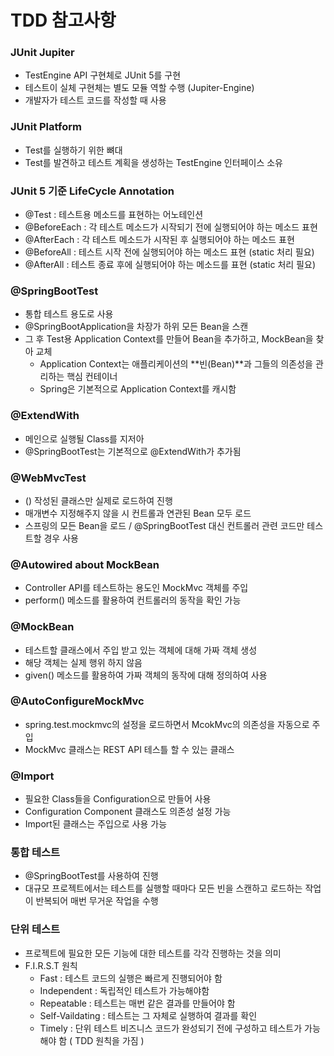 # TDD 참고사항

### JUnit Jupiter
- TestEngine API 구현체로 JUnit 5를 구현
- 테스트이 실체 구현체는 별도 모듈 역할 수행 (Jupiter-Engine)
- 개발자가 테스트 코드를 작성할 때 사용

### JUnit Platform
- Test를 실행하기 위한 뼈대
- Test를 발견하고 테스트 계획을 생성하는 TestEngine 인터페이스 소유

### JUnit 5 기준 LifeCycle Annotation
- @Test :  테스트용 메소드를 표현하는 어노테인션
- @BeforeEach : 각 테스트 메소드가 시작되기 전에 실행되어야 하는 메소드 표현
- @AfterEach :  각 테스트 메소드가 시작된 후 실행되어야 하는 메소드 표현
- @BeforeAll : 테스트 시작 전에 실행되어야 하는 메소드 표현 (static 처리 필요)
- @AfterAll : 테스트 종료 후에 실행되어야 하는 메소드를 표현 (static 처리 필요)

### @SpringBootTest
- 통합 테스트 용도로 사용
- @SpringBootApplication을 차장가 하위 모든 Bean을 스캔
- 그 후 Test용 Application Context를 만들어 Bean을 추가하고, MockBean을 찾아 교체
    - Application Context는 애플리케이션의 **빈(Bean)**과 그들의 의존성을 관리하는 핵심 컨테이너
    - Spring은 기본적으로 Application Context를 캐시함

### @ExtendWith
- 메인으로 실행될 Class를 지저아
- @SpringBootTest는 기본적으로 @ExtendWith가 추가됨

### @WebMvcTest
- () 작성된 클래스만 실제로 로드하여 진행
- 매개변수 지정해주지 않을 시 컨트롤과 연관된 Bean 모두 로드
- 스프링의 모든 Bean을 로드 / @SpringBootTest 대신 컨트롤러 관련 코드만 테스트할 경우 사용

### @Autowired about MockBean
- Controller API를 테스트하는 용도인 MockMvc 객체를 주입
- perform() 메소드를 활용하여 컨트롤러의 동작을 확인 가능

### @MockBean
- 테스트할 클래스에서 주입 받고 있는 객체에 대해 가짜 객체 생성
- 해당 객체는 실제 행위 하지 않음
- given() 메소드를 활용하여 가짜 객체의 동작에 대해 정의하여 사용

### @AutoConfigureMockMvc
- spring.test.mockmvc의 설정을 로드하면서 McokMvc의 의존성을 자동으로 주입
- MockMvc 클래스는 REST API 테스틀 할 수 있는 클래스

### @Import
- 필요한 Class들을 Configuration으로 만들어 사용
- Configuration Component 클래스도 의존성 설정 가능
- Import된 클래스는 주입으로 사용 가능

### 통합 테스트
- @SpringBootTest를 사용하여 진행
- 대규모 프로젝트에서는 테스트를 실행할 때마다 모든 빈을 스캔하고 로드하는 작업이 반복되어 매번 무거운 작업을 수행

### 단위 테스트
- 프로젝트에 필요한 모든 기능에 대한 테스트를 각각 진행하는 것을 의미
- F.I.R.S.T 원칙
  - Fast : 테스트 코드의 실행은 빠르게 진행되어야 함
  - Independent : 독립적인 테스트가 가능해야함
  - Repeatable : 테스트는 매번 같은 결과를 만들어야 함
  - Self-Vaildating : 테스트는 그 자체로 실행하여 결과를 확인
  - Timely : 단위 테스트 비즈니스 코드가 완성되기 전에 구성하고 테스트가 가능해야 함 ( TDD 원칙을 가짐 )
